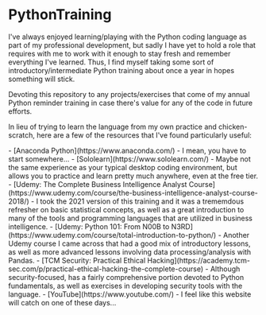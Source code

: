 # PythonTraining
<p>I've always enjoyed learning/playing with the Python coding language as part of my professional development, but sadly I have yet to hold a role that requires with me to work with it enough to stay fresh and remember everything I've learned. Thus, I find myself taking some sort of introductory/intermediate Python training about once a year in hopes something will stick.</p>
<p>Devoting this repository to any projects/exercises that come of my annual Python reminder training in case there's value for any of the code in future efforts.</p>
<p>In lieu of trying to learn the language from my own practice and chicken-scratch, here are a few of the resources that I've found particularly useful:</p>
- [Anaconda Python](https://www.anaconda.com/) - I mean,  you have to start somewhere...
- [Sololearn](https://www.sololearn.com/) - Maybe not the same experience as your typical desktop coding environment, but allows you to practice and learn pretty much anywhere, even at the free tier.
- [Udemy: The Complete Business Intelligence Analyst Course](https://www.udemy.com/course/the-business-intelligence-analyst-course-2018/) - I took the 2021 version of this training and it was a trememdous refresher on basic statistical concepts, as well as a great introduction to many of the tools and programming languages that are utilized in business intelligence.
- [Udemy: Python 101: From N00B to N3RD](https://www.udemy.com/course/total-introduction-to-python/) - Another Udemy course I came across that had a good mix of introductory lessons, as well as more advanced lessons involving data processing/analysis with Pandas.
- [TCM Security: Practical Ethical Hacking](https://academy.tcm-sec.com/p/practical-ethical-hacking-the-complete-course) - Although security-focused, has a fairly comprehensive portion devoted to Python fundamentals, as well as exercises in developing security tools with the language.
- [YouTube](https://www.youtube.com/) - I feel like this website will catch on one of these days...